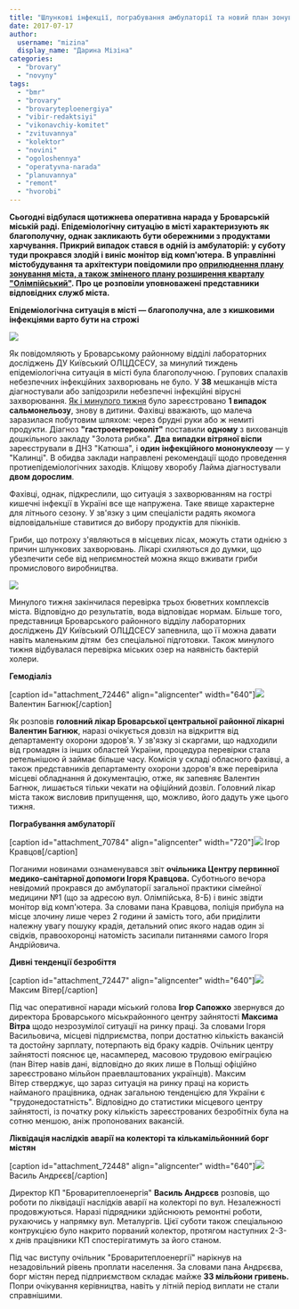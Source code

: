 ```yaml
---
title: "Шлункові інфекції, пограбування амбулаторії та новий план зонування міста — оперативні новини"
date: 2017-07-17
author: 
  username: "mizina"
  display_name: "Дарина Мізіна"
categories: 
  - "brovary"
  - "novyny"
tags: 
  - "bmr"
  - "brovary"
  - "brovaryteploenergiya"
  - "vibir-redaktsiyi"
  - "vikonavchiy-komitet"
  - "zvituvannya"
  - "kolektor"
  - "novini"
  - "ogoloshennya"
  - "operatyvna-narada"
  - "planuvannya"
  - "remont"
  - "hvorobi"
---
```


**Сьогодні відбулася щотижнева оперативна нарада у Броварській міській раді. Епідеміологічну ситуацію в місті характеризують як благополучну, однак закликають бути обережними з продуктами харчування. Прикрий випадок стався в одній із амбулаторій: у суботу туди прокрався злодій і виніс монітор від комп'ютера. В управлінні містобудування та архітектури повідомили про [оприлюднення плану зонування міста, а також зміненого плану розширення кварталу "Олімпійський"](http://brovary-rada.gov.ua/news/15392.html). Про це розповіли уповноважені представники відповідних служб міста.**

**Епідеміологічна ситуація в місті — благополучна, але з кишковими інфекціями варто бути на строжі** 

![](https://mpz.brovary.org/wp-content/uploads/2017/07/IMG_1234.jpg)

Як повідомляють у Броварському районному відділі лабораторних досліджень ДУ Київський ОЛЦДСЕСУ, за минулий тиждень епідеміологічна ситуація в місті була благополучною. Групових спалахів небезпечних інфекційних захворювань не було. У **38** мешканців міста діагностували або запідозрили небезпечні інфекційні вірусні захворювання. [Як і минулого тижня](https://mpz.brovary.org/zachyneni-na-nich-parky-ta-sanitarne-rozchyshhennya-derev-na-symonenka-operatyvni-novyny/) було зареєстровано **1 випадок сальмонельозу**, знову в дитини. Фахівці вважають, що малеча заразилася побутовим шляхом: через брудні руки або ж немиті продукти. Діагноз **"гастроентероколіт"** поставили **одному** з вихованців дошкільного закладу "Золота рибка". **Два** **випадки вітряної віспи** зареєстрували в ДНЗ "Катюша", і **один** **інфекційного мононуклеозу** — у "Калинці". В обидва заклади направлені рекомендації щодо проведення протиепідеміологічних заходів. Кліщову хворобу Лайма діагностували **двом дорослим**.

Фахівці, однак, підкреслили, що ситуація з захворюванням на гострі кишечні інфекції в Україні все ще напружена. Таке явище характерне для літнього сезону. У зв'язку з цим спеціалісти радять якомога відповідальніше ставитися до вибору продуктів для пікніків.

Гриби, що потроху з'являються в місцевих лісах, можуть стати однією з причин шлункових захворювань. Лікарі схиляються до думки, що убезпечити себе від неприємностей можна якщо вживати гриби промислового виробництва.

![](https://mpz.brovary.org/wp-content/uploads/2017/02/park-pryozernyj-13.jpg)

Минулого тижня закінчилася перевірка трьох бюветних комплексів міста. Відповідно до результатів, вода відповідає нормам. Більше того, представниця Броварського районного відділу лабораторних досліджень ДУ Київський ОЛЦДСЕСУ запевнила, що її можна давати навіть маленьким дітям  без спеціальної підготовки. Також минулого тижня відбувалася перевірка міських озер на наявність бактерій холери.

**Гемодіаліз**

\[caption id="attachment\_72446" align="aligncenter" width="640"\]![](https://mpz.brovary.org/wp-content/uploads/2017/07/IMG_1285.jpg) Валентин Багнюк\[/caption\]

Як розповів **головний лікар Броварської центральної районної лікарні Валентин Багнюк**, наразі очікується довзіл на відкриття від департаменту охорони здоров'я. У зв'язку зі скаргами, що надходили від громадян із інших областей України, процедура перевірки стала ретельнішою й займає більше часу. Комісія у складі обласного фахівці, а також представників департаменту охорони здоров'я вже перевірила місцеві обладнання й документацію, отже, як запевняє Валентин Багнюк, лишається тільки чекати на офіційний дозвіл. Головний лікар міста також висловив припущення, що, можливо, його дадуть уже цього тижня.

**Пограбування амбулаторії**

\[caption id="attachment\_70784" align="aligncenter" width="720"\]![](https://mpz.brovary.org/wp-content/uploads/2017/05/Kravtsov-BMR.jpg) Ігор Кравцов\[/caption\]

Поганими новинами ознаменувався звіт **очільника Центру первинної медико-санітарної допомоги Ігоря Кравцова.** Суботнього вечора невідомий прокрався до амбулаторії загальної практики сімейної медицини №1 (що за адресою вул. Олімпійська, 8-Б) і виніс звідти монітор від комп'ютера. За словами пана Кравцова, поліція прибула на місце злочину лише через 2 години й замість того, аби приділити належну увагу пошуку крадія, детальний опис якого надав один зі свідків, правоохоронці натомість засипали питаннями самого Ігоря Андрійовича.

**Дивні тенденції безробіття**

\[caption id="attachment\_72447" align="aligncenter" width="640"\]![](https://mpz.brovary.org/wp-content/uploads/2017/07/IMG_1268.jpg) Максим Вітер\[/caption\]

Під час оперативної наради міський голова **Ігор Сапожко** звернувся до директора Броварського міськрайонного центру зайнятості **Максима Вітра** щодо незрозумілої ситуації на ринку праці. За словами Ігоря Васильовича, місцеві підприємства, попри достатню кількість вакансій та достойну зарплату, потерпають від браку кадрів. Очільник центру зайнятості пояснює це, насамперед, масовою трудовою еміграцією (пан Вітер навів дані, відповідно до яких лише в Польщі офіційно зареєстровано мільйон праевлаштованих українців). Максим Вітер стверджує, що зараз ситуація на ринку праці на користь найманого працівника, однак загальною тенденцією для України є "трудонедостатність". Відповідно до статистики місцевого центру зайнятості, із початку року кількість зареєстрованих безробітніх була на сотню меншою, аніж пропонованих вакансій.

**Ліквідація наслідків аварії на колекторі та кількамільйонний борг містян**

\[caption id="attachment\_72448" align="aligncenter" width="640"\]![](https://mpz.brovary.org/wp-content/uploads/2017/07/IMG_1280.jpg) Василь Андрєєв\[/caption\]

Директор КП "Броваритеплоенергія" **Василь Андрєєв** розповів, що роботи по ліквідації наслідків аварії на колекторі по вул. Незалежності продовжуються. Наразі підрядники здійснюють ремонтні роботи, рухаючись у напрямку вул. Металургів. Цієї суботи також спеціальною контрукцією було накрито порваний колектор, протягом наступних 2-3-х днів працівники КП спостерігатимуть за його станом.

Під час виступу очільник "Броваритеплоенергії" нарікнув на незадовільний рівень проплати населення. За словами пана Андрєєва, борг містян перед підприємством складає майже **33 мільйони гривень.** Попри очікування керівництва, навіть у літній період виплати не стали справнішими.
